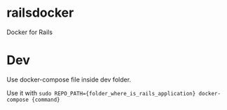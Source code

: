 # railsdocker
Docker for Rails

# Dev

Use docker-compose file inside dev folder.

Use it with `sudo REPO_PATH={folder_where_is_rails_application} docker-compose {command}`
